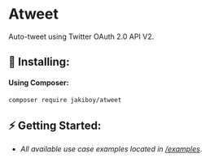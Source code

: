 # Atweet

Auto-tweet using Twitter OAuth 2.0 API V2.

## 🔧 Installing:

#### Using Composer:

```
composer require jakiboy/atweet
```

## ⚡ Getting Started:

* *All available use case examples located in [/examples](https://github.com/Jakiboy/atweet/tree/main/examples)*.